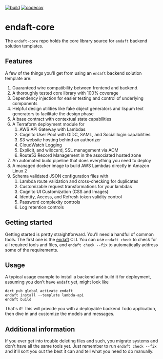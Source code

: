 [![build](https://github.com/endaft/endaft-core/actions/workflows/workflow_build.yaml/badge.svg)](https://github.com/endaft/endaft-core/actions/workflows/workflow_build.yaml) [![codecov](https://codecov.io/gh/endaft/endaft-core/branch/main/graph/badge.svg?token=66JAV7JV1K)](https://codecov.io/gh/endaft/endaft-core)

# endaft-core

The `endaft-core` repo holds the core library source for `endaft` backend solution templates.

## Features

A few of the things you'll get from using an `endaft` backend solution template are:

1. Guaranteed wire compatibility between frontend and backend.
2. A thoroughly tested core library with 100% coverage
3. Dependency injection for easier testing and control of underlying components
4. Helpful design utilities like fake object generators and lispum text generators to facilitate the design phase
5. A base contract with contextual state capabilities
6. A Terraform deployment module for
   1. AWS API Gateway with Lambdas
   2. Cognito User Pool with OIDC, SAML, and Social login capabilities
   3. S3 website hosting behind an authorizer
   4. CloudWatch Logging
   5. Explicit, and wildcard, SSL management via ACM
   6. Route53 Record Management in the associated hosted zone
7. An automated build pipeline that does everything you need to deploy
8. A managed docker image to build AWS Lambdas directly in Amazon Linux 2
9. Schema validated JSON configuration files with
   1.  Lambda route validation and cross-checking for duplicates
   2.  Customizable request transformations for your lambdas
   3.  Cognito UI Customization (CSS and Images)
   4.  Identity, Access, and Refresh token validity control
   5.  Password complexity controls
   6.  Log retention controls

## Getting started

Getting started is pretty straightforward. You'll need a handful of common tools. The first one is the [endaft](https://github.com/endaft/endaft-cli) CLI. You can use `endaft check` to check for all required tools and files, and `endaft check --fix` to automatically address some of the requirements.

## Usage

A typical usage example to install a backend and build it for deployment, assuming you don't have `endaft` yet, might look like

```shell
dart pub global activate endaft
endaft install --template lambda-api
endaft build
```

That's it! This will provide you with a deployable backend Todo application, then dive in and customize the models and messages.

## Additional information

If you ever get into trouble deleting files and such, you migrate systems and don't have all the same tools yet. Just remember to run `endaft check --fix` and it'll sort you out the best it can and tell what you need to do manually.
